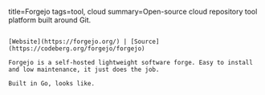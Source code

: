 title=Forgejo
tags=tool, cloud
summary=Open-source cloud repository tool platform built around Git.
~~~~~~

[Website](https://forgejo.org/) | [Source](https://codeberg.org/forgejo/forgejo)

Forgejo is a self-hosted lightweight software forge. Easy to install and low maintenance, it just does the job.

Built in Go, looks like.
